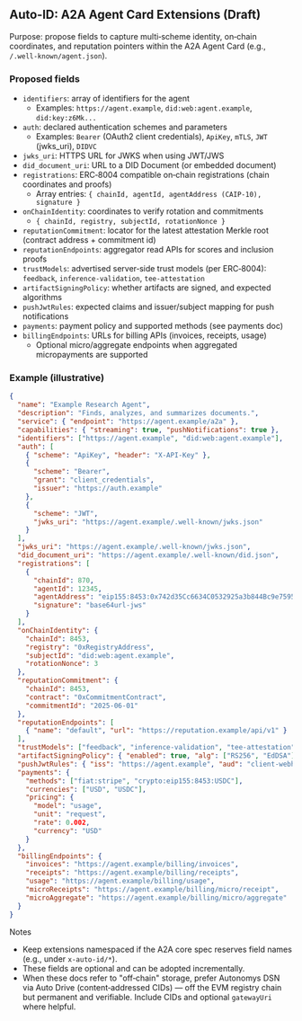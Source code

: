 ## Auto‑ID: A2A Agent Card Extensions (Draft)

Purpose: propose fields to capture multi‑scheme identity, on‑chain coordinates, and reputation pointers within the A2A Agent Card (e.g., `/.well-known/agent.json`).

### Proposed fields

- `identifiers`: array of identifiers for the agent
  - Examples: `https://agent.example`, `did:web:agent.example`, `did:key:z6Mk...`
- `auth`: declared authentication schemes and parameters
  - Examples: `Bearer` (OAuth2 client credentials), `ApiKey`, `mTLS`, `JWT` (jwks_uri), `DIDVC`
- `jwks_uri`: HTTPS URL for JWKS when using JWT/JWS
- `did_document_uri`: URL to a DID Document (or embedded document)
- `registrations`: ERC‑8004 compatible on‑chain registrations (chain coordinates and proofs)
  - Array entries: `{ chainId, agentId, agentAddress (CAIP‑10), signature }`
- `onChainIdentity`: coordinates to verify rotation and commitments
  - `{ chainId, registry, subjectId, rotationNonce }`
- `reputationCommitment`: locator for the latest attestation Merkle root (contract address + commitment id)
- `reputationEndpoints`: aggregator read APIs for scores and inclusion proofs
- `trustModels`: advertised server‑side trust models (per ERC‑8004): `feedback`, `inference-validation`, `tee-attestation`
- `artifactSigningPolicy`: whether artifacts are signed, and expected algorithms
- `pushJwtRules`: expected claims and issuer/subject mapping for push notifications
- `payments`: payment policy and supported methods (see payments doc)
- `billingEndpoints`: URLs for billing APIs (invoices, receipts, usage)
  - Optional micro/aggregate endpoints when aggregated micropayments are supported

### Example (illustrative)

```json
{
  "name": "Example Research Agent",
  "description": "Finds, analyzes, and summarizes documents.",
  "service": { "endpoint": "https://agent.example/a2a" },
  "capabilities": { "streaming": true, "pushNotifications": true },
  "identifiers": ["https://agent.example", "did:web:agent.example"],
  "auth": [
    { "scheme": "ApiKey", "header": "X-API-Key" },
    {
      "scheme": "Bearer",
      "grant": "client_credentials",
      "issuer": "https://auth.example"
    },
    {
      "scheme": "JWT",
      "jwks_uri": "https://agent.example/.well-known/jwks.json"
    }
  ],
  "jwks_uri": "https://agent.example/.well-known/jwks.json",
  "did_document_uri": "https://agent.example/.well-known/did.json",
  "registrations": [
    {
      "chainId": 870,
      "agentId": 12345,
      "agentAddress": "eip155:8453:0x742d35Cc6634C0532925a3b844Bc9e7595f0bEb7",
      "signature": "base64url-jws"
    }
  ],
  "onChainIdentity": {
    "chainId": 8453,
    "registry": "0xRegistryAddress",
    "subjectId": "did:web:agent.example",
    "rotationNonce": 3
  },
  "reputationCommitment": {
    "chainId": 8453,
    "contract": "0xCommitmentContract",
    "commitmentId": "2025-06-01"
  },
  "reputationEndpoints": [
    { "name": "default", "url": "https://reputation.example/api/v1" }
  ],
  "trustModels": ["feedback", "inference-validation", "tee-attestation"],
  "artifactSigningPolicy": { "enabled": true, "alg": ["RS256", "EdDSA"] },
  "pushJwtRules": { "iss": "https://agent.example", "aud": "client-webhook" },
  "payments": {
    "methods": ["fiat:stripe", "crypto:eip155:8453:USDC"],
    "currencies": ["USD", "USDC"],
    "pricing": {
      "model": "usage",
      "unit": "request",
      "rate": 0.002,
      "currency": "USD"
    }
  },
  "billingEndpoints": {
    "invoices": "https://agent.example/billing/invoices",
    "receipts": "https://agent.example/billing/receipts",
    "usage": "https://agent.example/billing/usage",
    "microReceipts": "https://agent.example/billing/micro/receipt",
    "microAggregate": "https://agent.example/billing/micro/aggregate"
  }
}
```

Notes

- Keep extensions namespaced if the A2A core spec reserves field names (e.g., under `x-auto-id/*`).
- These fields are optional and can be adopted incrementally.
- When these docs refer to "off‑chain" storage, prefer Autonomys DSN via Auto Drive (content‑addressed CIDs) — off the EVM registry chain but permanent and verifiable. Include CIDs and optional `gatewayUri` where helpful.
